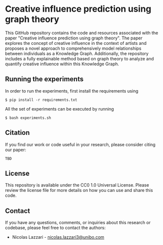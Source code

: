 # Creative influence prediction using graph theory

This GitHub repository contains the code and resources associated with the paper "Creative influence prediction using graph theory". 
The paper explores the concept of creative influence in the context of artists and proposes a novel approach to comprehensively model relationships between individuals as a Knowledge Graph. Additionally, the repository includes a fully explainable method based on graph theory to analyze and quantify creative influence within this Knowledge Graph.

## Running the experiments

In order to run the experiments, first install the requirements using
```
$ pip install -r requirements.txt
```

All the set of experiments can be executed by running
```
$ bash experiments.sh
```

## Citation
If you find our work or code useful in your research, please consider citing our paper:
```
TBD
```

## License

This repository is available under the CC0 1.0 Universal License. Please review the license file for more details on how you can use and share this code.


## Contact
If you have any questions, comments, or inquiries about this research or codebase, please feel free to contact the authors:
  * Nicolas Lazzari - nicolas.lazzari3@unibo.com